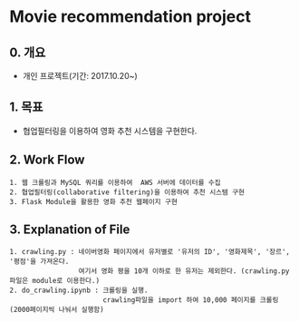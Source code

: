 # Movie recommendation project

## 0. 개요
- 개인 프로젝트(기간: 2017.10.20~)

## 1. 목표
- 협업필터링을 이용하여 영화 추천 시스템을 구현한다.

## 2. Work Flow
	1. 웹 크롤링과 MySQL 쿼리를 이용하여  AWS 서버에 데이터를 수집
	2. 협업필터링(collaborative filtering)을 이용하여 추천 시스템 구현
	3. Flask Module을 활용한 영화 추천 웹페이지 구현

## 3. Explanation of File
	1. crawling.py : 네이버영화 페이지에서 유저별로 '유저의 ID', '영화제목', '장르', '평점'을 가져온다. 
	                 여기서 영화 평을 10개 이하로 한 유저는 제외한다. (crawling.py 파일은 module로 이용한다.)
	2. do_crawling.ipynb : 크롤링을 실행.
						   crawling파일을 import 하여 10,000 페이지를 크롤링 (2000페이지씩 나눠서 실행함)